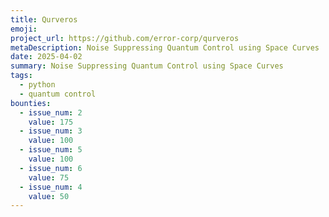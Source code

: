 ```yaml
---
title: Qurveros
emoji:
project_url: https://github.com/error-corp/qurveros
metaDescription: Noise Suppressing Quantum Control using Space Curves
date: 2025-04-02
summary: Noise Suppressing Quantum Control using Space Curves
tags:
  - python
  - quantum control
bounties:
  - issue_num: 2
    value: 175
  - issue_num: 3
    value: 100
  - issue_num: 5
    value: 100
  - issue_num: 6
    value: 75
  - issue_num: 4
    value: 50
---
```

